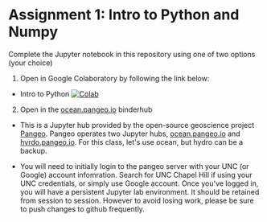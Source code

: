 # Assignment 1: Intro to Python and Numpy #

Complete the Jupyter notebook in this repository using one of two options (your choice)

1. Open in Google Colaboratory by following the link below:
* Intro to Python [![Colab](https://colab.research.google.com/assets/colab-badge.svg)](https://colab.research.google.com/github/DS4Earth/Assignments/blob/master/Assignment_1/intro_to_python.ipynb)

2. Open in the [ocean.pangeo.io](https://ocean.pangeo.io) binderhub
* This is a Jupyter hub provided by the open-source geoscience project [Pangeo](https://pangeo.io). Pangeo operates two Jupyter hubs, [ocean.pangeo.io](https://ocean.pangeo.io) and [hyrdo.pangeo.io](hydro.pangeo.io). For this class, let's use ocean, but hydro can be a backup. 

* You will need to initially login to the pangeo server with your UNC (or Google) account infomration. Search for UNC Chapel Hill if using your UNC credentials, or simply use Google account. Once you've logged in, you will have a persistent Jupyter lab environment. It should be retained from session to session. However to avoid losing work, please be sure to push changes to github frequently. 


